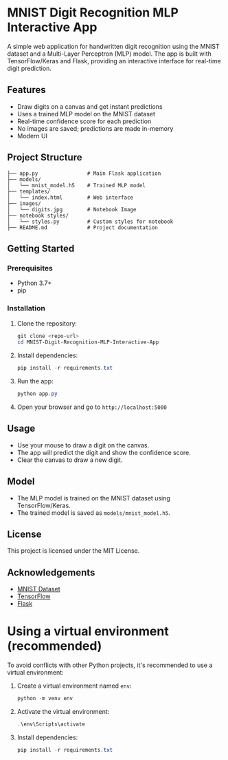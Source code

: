 # MNIST Digit Recognition MLP Interactive App

A simple web application for handwritten digit recognition using the MNIST dataset and a Multi-Layer Perceptron (MLP) model. The app is built with TensorFlow/Keras and Flask, providing an interactive interface for real-time digit prediction.

## Features
- Draw digits on a canvas and get instant predictions
- Uses a trained MLP model on the MNIST dataset
- Real-time confidence score for each prediction
- No images are saved; predictions are made in-memory
- Modern UI

## Project Structure
```
├── app.py                # Main Flask application
├── models/
│   └── mnist_model.h5    # Trained MLP model
├── templates/
│   └── index.html        # Web interface
├── images/
│   └── digits.jpg        # Notebook Image
├── notebook styles/
│   └── styles.py         # Custom styles for notebook
├── README.md             # Project documentation
```

## Getting Started
### Prerequisites
- Python 3.7+
- pip

### Installation
1. Clone the repository:
   ```powershell
   git clone <repo-url>
   cd MNIST-Digit-Recognition-MLP-Interactive-App
   ```
2. Install dependencies:
   ```powershell
   pip install -r requirements.txt
   ```
3. Run the app:
   ```powershell
   python app.py
   ```
4. Open your browser and go to `http://localhost:5000`

## Usage
- Use your mouse to draw a digit on the canvas.
- The app will predict the digit and show the confidence score.
- Clear the canvas to draw a new digit.

## Model
- The MLP model is trained on the MNIST dataset using TensorFlow/Keras.
- The trained model is saved as `models/mnist_model.h5`.

## License
This project is licensed under the MIT License.

## Acknowledgements
- [MNIST Dataset](http://yann.lecun.com/exdb/mnist/)
- [TensorFlow](https://www.tensorflow.org/)
- [Flask](https://flask.palletsprojects.com/)

# Using a virtual environment (recommended)

To avoid conflicts with other Python projects, it's recommended to use a virtual environment:

1. Create a virtual environment named `env`:
   ```powershell
   python -m venv env
   ```
2. Activate the virtual environment:
   ```powershell
   .\env\Scripts\activate
   ```
3. Install dependencies:
   ```powershell
   pip install -r requirements.txt
   ```
